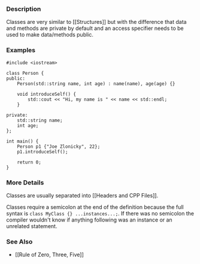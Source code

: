 ### Description
Classes are very similar to [[Structures]] but with the difference that data and methods are private by default and an access specifier needs to be used to make data/methods public.

### Examples
```run-cpp
#include <iostream>

class Person {
public:
	Person(std::string name, int age) : name(name), age(age) {}
	
	void introduceSelf() {
		std::cout << "Hi, my name is " << name << std::endl;
	}
	
private:
	std::string name;
	int age;
};

int main() {
	Person p1 {"Joe Zlonicky", 22};
	p1.introduceSelf();
	
	return 0;
}
```

### More Details
Classes are usually separated into [[Headers and CPP Files]].

Classes require a semicolon at the end of the definition because the full syntax is `class MyClass {} ...instances...;`. If there was no semicolon the compiler wouldn't know if anything following was an instance or an unrelated statement.

### See Also
* [[Rule of Zero, Three, Five]]
